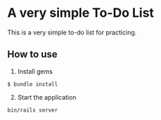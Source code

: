 # A very simple To-Do List
This is a very simple to-do list for practicing.

## How to use
1. Install gems
```
$ bundle install
```
2. Start the application
```
bin/rails server
```